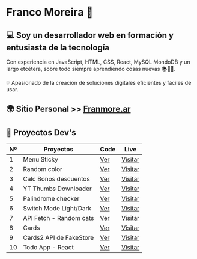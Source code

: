 # Franco Moreira 👋

## 💻 Soy un desarrollador web en formación y entusiasta de la tecnología

Con experiencia en JavaScript, HTML, CSS, React, MySQL MondoDB y un largo etcétera, sobre todo siempre aprendiendo cosas nuevas 📚👨‍🎓. 

💡 Apasionado de la creación de soluciones digitales eficientes y fáciles de usar.

## 🌍 Sitio Personal >> [Franmore.ar](https://franmore.ar/)

## 🚧 Proyectos Dev's

| Nº | Proyectos  | Code | Live  |
| --- | -----------|------| ------|
| 1 | Menu Sticky | [Ver](https://github.com/francomoreira/sticky-menu-fixed) | [Visitar](https://franmore.ar/projects/sticky-menu-fixed/index.html)    |
| 2 | Random color | [Ver](https://github.com/francomoreira/francomoreira.github.io/tree/main/projects/random-color)| [Visitar](https://franmore.ar/projects/random-color/)|
| 3 | Calc Bonos descuentos | [Ver](https://codepen.io/francomoreira/pen/RwYWqWN) | [Visitar](https://codepen.io/francomoreira/pen/RwYWqWN)
| 4 | YT Thumbs Downloader | [Ver](https://github.com/francomoreira/francomoreira.github.io/tree/main/projects/Descarga-miniaturas-youtube) | [Visitar](https://franmore.ar/projects/descarga-miniaturas-youtube/)    |
| 5 | Palindrome checker | [Ver](https://github.com/francomoreira/francomoreira.github.io/tree/main/projects/Palindrome-Checker) | [Visitar](https://francomoreira.github.io/projects/Palindrome-Checker/) |
| 6 | Switch Mode Light/Dark | [Ver](https://codepen.io/francomoreira/pen/QWmdvoE) | [Visitar](https://codepen.io/francomoreira/pen/QWmdvoE) |
| 7 | API Fetch - Random cats | [Ver](https://github.com/francomoreira/francomoreira.github.io/tree/main/projects/API-rest-Random-Cat) | [Visitar](https://franmore.ar/projects/api-rest-random-cat/) |
| 8 | Cards | [Ver](https://teeny-berry.surge.sh/) | [Visitar](https://teeny-berry.surge.sh/) |
| 9 | Cards2 API de FakeStore| [Ver](https://github.com/francomoreira/cards-2) | [Visitar](https://hallowed-toys.surge.sh/) |
| 10 | Todo App - React | [Ver](https://github.com/francomoreira/todo-app-react) | [Visitar](https://dear-board.surge.sh/) |
